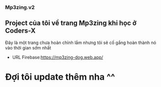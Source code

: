 ### Mp3zing.v2
## Project của tôi về trang Mp3zing khi học ở Coders-X
Đây là một trang chưa hoản chỉnh lắm nhưng tôi sẽ cố gắng hoàn thành nó vào thời gian sớm nhất
- URL Firebase:https://mp3zing-dog.web.app/
# Đợi tôi update thêm nha ^^

